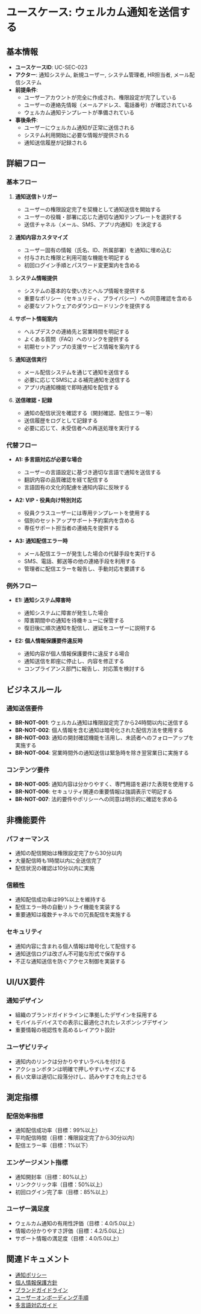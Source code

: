 # ユースケース: ウェルカム通知を送信する

## 基本情報

- **ユースケースID**: UC-SEC-023
- **アクター**: 通知システム, 新規ユーザー, システム管理者, HR担当者, メール配信システム
- **前提条件**:
  - ユーザーアカウントが完全に作成され、権限設定が完了している
  - ユーザーの連絡先情報（メールアドレス、電話番号）が確認されている
  - ウェルカム通知テンプレートが準備されている
- **事後条件**:
  - ユーザーにウェルカム通知が正常に送信される
  - システム利用開始に必要な情報が提供される
  - 通知送信履歴が記録される

## 詳細フロー

### 基本フロー
1. **通知送信トリガー**
   - ユーザーの権限設定完了を契機として通知送信を開始する
   - ユーザーの役職・部署に応じた適切な通知テンプレートを選択する
   - 送信チャネル（メール、SMS、アプリ内通知）を決定する

2. **通知内容カスタマイズ**
   - ユーザー固有の情報（氏名、ID、所属部署）を通知に埋め込む
   - 付与された権限と利用可能な機能を明記する
   - 初回ログイン手順とパスワード変更案内を含める

3. **システム情報提供**
   - システムの基本的な使い方とヘルプ情報を提供する
   - 重要なポリシー（セキュリティ、プライバシー）への同意確認を含める
   - 必要なソフトウェアのダウンロードリンクを提供する

4. **サポート情報案内**
   - ヘルプデスクの連絡先と営業時間を明記する
   - よくある質問（FAQ）へのリンクを提供する
   - 初期セットアップの支援サービス情報を案内する

5. **通知送信実行**
   - メール配信システムを通じて通知を送信する
   - 必要に応じてSMSによる補完通知を送信する
   - アプリ内通知機能で即時通知を配信する

6. **送信確認・記録**
   - 通知の配信状況を確認する（開封確認、配信エラー等）
   - 送信履歴をログとして記録する
   - 必要に応じて、未受信者への再送処理を実行する

### 代替フロー
- **A1: 多言語対応が必要な場合**
  - ユーザーの言語設定に基づき適切な言語で通知を送信する
  - 翻訳内容の品質確認を経て配信する
  - 言語固有の文化的配慮を通知内容に反映する

- **A2: VIP・役員向け特別対応**
  - 役員クラスユーザーには専用テンプレートを使用する
  - 個別のセットアップサポート予約案内を含める
  - 専任サポート担当者の連絡先を提供する

- **A3: 通知配信エラー時**
  - メール配信エラーが発生した場合の代替手段を実行する
  - SMS、電話、郵送等の他の連絡手段を利用する
  - 管理者に配信エラーを報告し、手動対応を要請する

### 例外フロー
- **E1: 通知システム障害時**
  - 通知システムに障害が発生した場合
  - 障害期間中の通知を待機キューに保管する
  - 復旧後に順次通知を配信し、遅延をユーザーに説明する

- **E2: 個人情報保護要件違反時**
  - 通知内容が個人情報保護要件に違反する場合
  - 通知送信を即座に停止し、内容を修正する
  - コンプライアンス部門に報告し、対応策を検討する

## ビジネスルール

### 通知送信要件
- **BR-NOT-001**: ウェルカム通知は権限設定完了から24時間以内に送信する
- **BR-NOT-002**: 個人情報を含む通知は暗号化された配信方法を使用する
- **BR-NOT-003**: 通知の開封確認機能を活用し、未読者へのフォローアップを実施する
- **BR-NOT-004**: 営業時間外の通知送信は緊急時を除き翌営業日に実施する

### コンテンツ要件
- **BR-NOT-005**: 通知内容は分かりやすく、専門用語を避けた表現を使用する
- **BR-NOT-006**: セキュリティ関連の重要情報は強調表示で明記する
- **BR-NOT-007**: 法的要件やポリシーへの同意は明示的に確認を求める

## 非機能要件

### パフォーマンス
- 通知の配信開始は権限設定完了から30分以内
- 大量配信時も1時間以内に全送信完了
- 配信状況の確認は10分以内に実施

### 信頼性
- 通知配信成功率は99%以上を維持する
- 配信エラー時の自動リトライ機能を実装する
- 重要通知は複数チャネルでの冗長配信を実施する

### セキュリティ
- 通知内容に含まれる個人情報は暗号化して配信する
- 通知送信ログは改ざん不可能な形式で保存する
- 不正な通知送信を防ぐアクセス制御を実装する

## UI/UX要件

### 通知デザイン
- 組織のブランドガイドラインに準拠したデザインを採用する
- モバイルデバイスでの表示に最適化されたレスポンシブデザイン
- 重要情報の視認性を高めるレイアウト設計

### ユーザビリティ
- 通知内のリンクは分かりやすいラベルを付ける
- アクションボタンは明確で押しやすいサイズにする
- 長い文章は適切に段落分けし、読みやすさを向上させる

## 測定指標

### 配信効率指標
- 通知配信成功率（目標：99%以上）
- 平均配信時間（目標：権限設定完了から30分以内）
- 配信エラー率（目標：1%以下）

### エンゲージメント指標
- 通知開封率（目標：80%以上）
- リンククリック率（目標：50%以上）
- 初回ログイン完了率（目標：85%以上）

### ユーザー満足度
- ウェルカム通知の有用性評価（目標：4.0/5.0以上）
- 情報の分かりやすさ評価（目標：4.2/5.0以上）
- サポート情報の満足度（目標：4.0/5.0以上）

## 関連ドキュメント

- [通知ポリシー](../../../policies/notification-policy.md)
- [個人情報保護方針](../../../privacy/privacy-policy.md)
- [ブランドガイドライン](../../../branding/brand-guidelines.md)
- [ユーザーオンボーディング手順](../../../procedures/user-onboarding.md)
- [多言語対応ガイド](../../../localization/multilingual-guide.md)